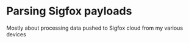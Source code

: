 # Parsing Sigfox payloads
Mostly about processing data pushed to Sigfox cloud from my various devices
